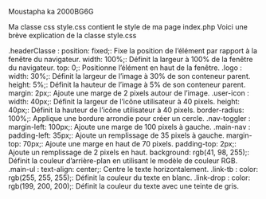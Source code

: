 Moustapha ka 2000BG6G


Ma classe css style.css contient le style de ma page index.php Voici une brève explication de la classe style.css

 .headerClasse :
position: fixed;: Fixe la position de l’élément par rapport à la fenêtre du navigateur.
width: 100%;: Définit la largeur à 100% de la fenêtre du navigateur.
top: 0;: Positionne l’élément en haut de la fenêtre.
.logo :
width: 30%;: Définit la largeur de l’image à 30% de son conteneur parent.
height: 5%;: Définit la hauteur de l’image à 5% de son conteneur parent.
margin: 2px;: Ajoute une marge de 2 pixels autour de l’image.
.user-icon :
width: 40px;: Définit la largeur de l’icône utilisateur à 40 pixels.
height: 40px;: Définit la hauteur de l’icône utilisateur à 40 pixels.
border-radius: 100%;: Applique une bordure arrondie pour créer un cercle.
.nav-toggler :
margin-left: 100px;: Ajoute une marge de 100 pixels à gauche.
.main-nav :
padding-left: 35px;: Ajoute un remplissage de 35 pixels à gauche.
margin-top: 70px;: Ajoute une marge en haut de 70 pixels.
padding-top: 2px;: Ajoute un remplissage de 2 pixels en haut.
background: rgb(41, 98, 255);: Définit la couleur d’arrière-plan en utilisant le modèle de couleur RGB.
.main-ul :
text-align: center;: Centre le texte horizontalement.
.link-tb :
color: rgb(255, 255, 255);: Définit la couleur du texte en blanc.
.link-drop :
color: rgb(199, 200, 200);: Définit la couleur du texte avec une teinte de gris.